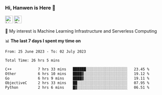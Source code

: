 ### Hi, Hanwen is Here 👋
<p>
	<a href="https://www.linkedin.com/in/liu-hanwen/"><img src="https://img.shields.io/badge/@hanwen-0A66C2?style=flat&logo=LinkedIn&logoColor=white" alt="Linkedin"  height="25px"/></a> 
	<a href="https://scholar.google.com/citations?user=HDF0su0AAAAJ"><img src="https://img.shields.io/badge/scholar-4385FE.svg?&style=plastic&logo=google-scholar&logoColor=white" alt="Google Scholar" height="25px"> </a>
</p>
🌱 My interest is Machine Learning Infrastructure and Serverless Computing

📊 **The last 7 days I spent my time on** 
<!--START_SECTION:waka-->

```txt
From: 25 June 2023 - To: 02 July 2023

Total Time: 26 hrs 5 mins

C++            7 hrs 33 mins   ██████░░░░░░░░░░░░░░░░░░░   23.45 %
Other          6 hrs 10 mins   ████▓░░░░░░░░░░░░░░░░░░░░   19.12 %
Go             6 hrs 9 mins    ████▓░░░░░░░░░░░░░░░░░░░░   19.11 %
ObjectiveC     2 hrs 33 mins   ██░░░░░░░░░░░░░░░░░░░░░░░   07.95 %
Python         2 hrs 6 mins    █▓░░░░░░░░░░░░░░░░░░░░░░░   06.51 %
```

<!--END_SECTION:waka-->


<!--
**david990917/david990917** is a ✨ _special_ ✨ repository because its `README.md` (this file) appears on your GitHub profile.

Here are some ideas to get you started:

- 🔭 I’m currently working on ...
- 🌱 I’m currently learning ...
- 👯 I’m looking to collaborate on ...
- 🤔 I’m looking for help with ...
- 💬 Ask me about ...
- 📫 How to reach me: ...
- 😄 Pronouns: ...
- ⚡ Fun fact: ...
-->
